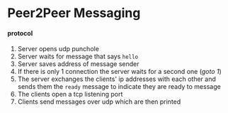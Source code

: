 # Peer2Peer Messaging

#### protocol

1. Server opens udp punchole
2. Server waits for message that says `hello`
3. Server saves address of message sender
4. If there is only 1 connection the server waits for a second one (_goto 1_)
5. The server exchanges the clients' ip addresses with each other and sends them the `ready` message to indicate they are ready to message
6. The clients open a tcp listening port
7. Clients send messages over udp which are then printed
